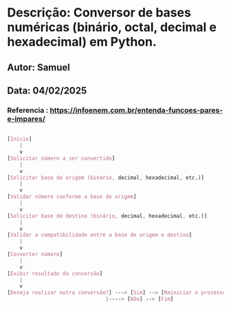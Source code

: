 # Descrição: Conversor de bases numéricas (binário, octal, decimal e hexadecimal) em Python.

## Autor: Samuel
## Data: 04/02/2025

### Referencia : https://infoenem.com.br/entenda-funcoes-pares-e-impares/

```css

[Início]
    |
    v
[Solicitar número a ser convertido]
    |
    v
[Solicitar base de origem (binário, decimal, hexadecimal, etc.)]
    |
    v
[Validar número conforme a base de origem]
    |
    v
[Solicitar base de destino (binário, decimal, hexadecimal, etc.)]
    |
    v
[Validar a compatibilidade entre a base de origem e destino]
    |
    v
[Converter número]
    |
    v
[Exibir resultado da conversão]
    |
    v
[Deseja realizar outra conversão?] ---> [Sim] --> [Reiniciar o processo]
                                |----> [Não] --> [Fim]

```
